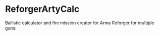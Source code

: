 # ReforgerArtyCalc
Ballistic calculator and fire mission creator for Arma Reforger for multiple guns.
